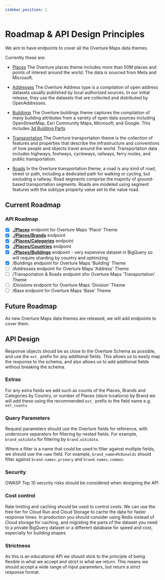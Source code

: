 ```yaml
---
sidebar_position: 2
---
```


# Roadmap & API Design Principles

We aim to have endpoints to cover all the Overture Maps data themes.

Currently these are:
- [Places](https://docs.overturemaps.org/schema/concepts/by-theme/places/) The Overture places theme includes more than 50M places and points of interest around the world. The data is sourced from Meta and Microsoft.
- [Addresses](https://docs.overturemaps.org/schema/reference/addresses/address/) The Overture Address type is a compilation of open address datasets usually published by local authorized sources. In our initial release, they use the datasets that are collected and distributed by OpenAddresses.
- [Buildings](https://docs.overturemaps.org/schema/concepts/by-theme/buildings/) The Overture buildings theme captures the compilation of many building attributes from a variety of open data sources including OpenStreetMap, Esri Community Maps, Microsoft, and Google. This includes [3d Building Parts](https://docs.overturemaps.org/schema/concepts/by-theme/buildings/3d_buildings/)

- [Transportation](https://docs.overturemaps.org/schema/concepts/by-theme/transportation/) The Overture transportation theme is the collection of features and properties that describe the infrastructure and conventions of how people and objects travel around the world. Transportation data includes highways, footways, cycleways, railways, ferry routes, and public transportation.
- [Roads](https://docs.overturemaps.org/schema/concepts/by-theme/transportation/roads/) In the Overture transportation theme, a road is any kind of road, street or path, including a dedicated path for walking or cycling, but excluding a railway. Road segments comprise the majority of ground-based transportation segments. Roads are modeled using segment features with the subtype property value set to the value road.

## Current Roadmap

### API Roadmap

- [x] **[./Places](./api-endpoints/places)** endpoint for Overture Maps 'Place' Theme
- [x] **[./Places/Brands](./api-endpoints/places-brands)**  endpoint
- [x] **[./Places/Categories](./api-endpoints/places-categories)** endpoint
- [x] **[./Places/Countries](./api-endpoints/places-countries)** endpoint
- [x] **[./Places/Buildings](./api-endpoints/places-buildings)**  endpoint - very expensive dataset in BigQuery so will require sharding by country and optimizing
- [x] /Buildings endpoint for Overture Maps 'Building' Theme
- [ ] /Addresses endpoint for Overture Maps 'Address' Theme
- [ ] /Transportation & Roads endpoint sfor Overture Maps 'Transportation' Theme
- [ ] /Divisions endpoint for Overture Maps 'Division' Theme
- [ ] /Base endpoint for Overture Maps 'Base' Theme

## Future Roadmap

As new Overture Maps data themes are released, we will add endpoints to cover them.

## API Design

Response objects should be as close to the Overture Schema as possible, and use the `ext_` prefix for any additional fields. This allows us to easily map the response to the schema, and also allows us to add additional fields without breaking the schema.

### Extras

For any extra fields we add such as counts of the Places, Brands and Categories by Country, or number of Places (store lcoations) by Brand we will add these using the recommended `ext_` prefix to the field name e.g. `ext_counts`

### Query Parameters

Request parameters should use the Overture fields for reference, with underscore separators for filtering by nested fields. For example, `brand_wikidata` for filtering by `brand.wikidata`.

Where a filter is a name that could be used to filter against multiple fields, we should use the `name` field. For example, `brand_name=McDonalds` should filter against `brand.names.primary` and `brand.names.common`.

### Security

OWASP Top 10 security risks should be considered when designing the API

### Cost control

Rate limiting and caching should be used to control costs. We can use the free tier for Cloud Run and Cloud Storage to cache the data for faster response times. In production you should consider using Redis instead of Cloud storage for caching, and migrating the parts of the dataset you need to a private BigQuery dataset or a different database for speed and cost, especially for building shapes

### Strictness

As this is an educational API we should stick to the principle of being flexible in what we accept and strict in what we return. This means we should accept a wide range of input parameters, but return a strict response format.
